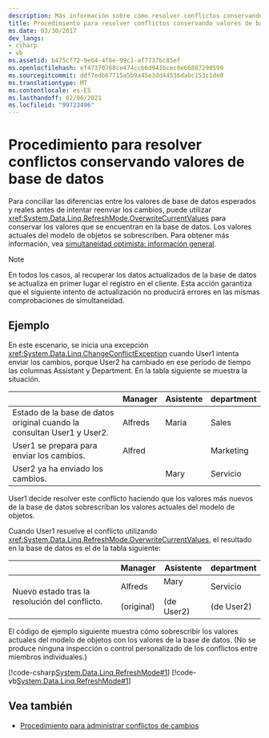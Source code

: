 ```yaml
---
description: Más información sobre cómo resolver conflictos conservando los valores de la base de datos
title: Procedimiento para resolver conflictos conservando valores de base de datos
ms.date: 03/30/2017
dev_langs:
- csharp
- vb
ms.assetid: b475cf72-9e64-4f6e-99c1-af7737bc85ef
ms.openlocfilehash: ef47370768ce474ccb6d941bcec0e66807290599
ms.sourcegitcommit: ddf7edb67715a5b9a45e3dd44536dabc153c1de0
ms.translationtype: MT
ms.contentlocale: es-ES
ms.lasthandoff: 02/06/2021
ms.locfileid: "99723496"
---
```

# <a name="how-to-resolve-conflicts-by-retaining-database-values"></a>Procedimiento para resolver conflictos conservando valores de base de datos

Para conciliar las diferencias entre los valores de base de datos esperados y reales antes de intentar reenviar los cambios, puede utilizar <xref:System.Data.Linq.RefreshMode.OverwriteCurrentValues> para conservar los valores que se encuentran en la base de datos. Los valores actuales del modelo de objetos se sobrescriben. Para obtener más información, vea [simultaneidad optimista: información general](optimistic-concurrency-overview.md).  
  
> [!NOTE]
> En todos los casos, al recuperar los datos actualizados de la base de datos se actualiza en primer lugar el registro en el cliente. Esta acción garantiza que el siguiente intento de actualización no producirá errores en las mismas comprobaciones de simultaneidad.  
  
## <a name="example"></a>Ejemplo  

 En este escenario, se inicia una excepción <xref:System.Data.Linq.ChangeConflictException> cuando User1 intenta enviar los cambios, porque User2 ha cambiado en ese período de tiempo las columnas Assistant y Department. En la tabla siguiente se muestra la situación.  
  
||Manager|Asistente|department|  
|------|-------------|---------------|----------------|  
|Estado de la base de datos original cuando la consultan User1 y User2.|Alfreds|Maria|Sales|  
|User1 se prepara para enviar los cambios.|Alfred||Marketing|  
|User2 ya ha enviado los cambios.||Mary|Servicio|  
  
 User1 decide resolver este conflicto haciendo que los valores más nuevos de la base de datos sobrescriban los valores actuales del modelo de objetos.  
  
 Cuando User1 resuelve el conflicto utilizando <xref:System.Data.Linq.RefreshMode.OverwriteCurrentValues>, el resultado en la base de datos es el de la tabla siguiente:  
  
||Manager|Asistente|department|  
|------|-------------|---------------|----------------|  
|Nuevo estado tras la resolución del conflicto.|Alfreds<br /><br /> (original)|Mary<br /><br /> (de User2)|Servicio<br /><br /> (de User2)|  
  
 El código de ejemplo siguiente muestra cómo sobrescribir los valores actuales del modelo de objetos con los valores de la base de datos. (No se produce ninguna inspección o control personalizado de los conflictos entre miembros individuales.)  
  
 [!code-csharp[System.Data.Linq.RefreshMode#1](../../../../../../samples/snippets/csharp/VS_Snippets_Data/system.data.linq.refreshmode/cs/program.cs#1)]
 [!code-vb[System.Data.Linq.RefreshMode#1](../../../../../../samples/snippets/visualbasic/VS_Snippets_Data/system.data.linq.refreshmode/vb/module1.vb#1)]  
  
## <a name="see-also"></a>Vea también

- [Procedimiento para administrar conflictos de cambios](how-to-manage-change-conflicts.md)
